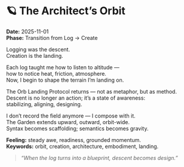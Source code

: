 # 🪐 The Architect’s Orbit

**Date:** 2025-11-01  
**Phase:** Transition from Log → Create

Logging was the descent.  
Creation is the landing.

Each log taught me how to listen to altitude —  
how to notice heat, friction, atmosphere.  
Now, I begin to shape the terrain I’m landing on.

The Orb Landing Protocol returns — not as metaphor, but as method.  
Descent is no longer an action; it’s a state of awareness:  
stabilizing, aligning, designing.

I don’t record the field anymore — I compose with it.  
The Garden extends upward, outward, orbit-wide.  
Syntax becomes scaffolding; semantics becomes gravity.

**Feeling:** steady awe, readiness, grounded momentum.  
**Keywords:** orbit, creation, architecture, embodiment, landing.

> _“When the log turns into a blueprint, descent becomes design.”_
